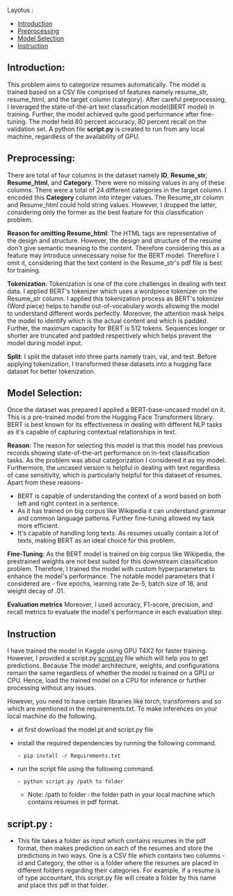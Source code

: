Layotus :
- [Introduction](#introduction)
- [Preprocessing](#preprocessing)
- [Model Selection](#model-selection)
- [Instruction](#instruction)





## Introduction: 

This problem aims to categorize resumes automatically. The model is trained based on a CSV file comprised of features namely resume_str, resume_html, and the target column (category). After careful preprocessing, I leveraged the state-of-the-art text classification model(BERT model) in training. Further, the model achieved quite good performance after fine-tuning. The model held 80 percent accuracy, 80 percent recall on the validation set. A python file **script.py** is created to run from any local machine, regardless of the availability of GPU.


## Preprocessing:

There are total of four columns in the dataset namely **ID**, **Resume_str**, **Resume_html**, and **Category**. There were no missing values in any of these columns. There were a total of 24 different categories in the target column. I encoded this **Category** column into integer values. The Resume_str column and Resume_html could hold string values. However, I dropped the latter, considering only the former as the best feature for this classification problem. 

**Reason for omitting Resume_html**: The HTML tags are representative of the design and structure. However, the design and structure of the resume don't give semantic meaning to the content. Therefore considering this as a feature may introduce unnecessary noise for the BERT model. Therefore I omit it, considering that the text content in the Resume_str's pdf file is best for training. 

**Tokenization**: Tokenization is one of the core challenges in dealing with text data. I applied BERT's tokenizer which uses a wordpiece tokenizer on the Resume_str column. I applied this tokenization process as BERT's tokenizer (Word piece) helps to handle out-of-vocabulary words allowing the model to understand different words perfectly. Moreover, the attention mask helps the model to identify which is the actual content and which is padded. Further, the maximum capacity for BERT is 512 tokens. Sequences longer or shorter are truncated and padded respectively which helps prevent the model during model input.

**Split**: I split the dataset into three parts namely train, val, and test. Before applying tokenization, I transformed these datasets into a hugging face dataset for better tokenization. 


## Model Selection: 

Once the dataset was prepared I applied a BERT-base-uncased model on it. This is a pre-trained model from the Hugging Face Transformers library. BERT is best known for its effectiveness in dealing with different NLP tasks as it's capable of capturing contextual relationships in text.

**Reason**: The reason for selecting this model is that this model has previous records showing state-of-the-art performance on in-text classification tasks. As the problem was about categorization I considered it as my model. Furthermore, the uncased version is helpful in dealing with text regardless of case sensitivity, which is particularly helpful for this dataset of resumes. Apart from these reasons- 

   - BERT is capable of understanding the context of a word based on both left and right context in a sentence.
   - As it has trained on big corpus like Wikipedia it can understand grammar and common language patterns. Further fine-tuning allowed my task more efficient.
   - It's capable of handling long texts. As resumes usually contain a lot of texts, making BERT as an ideal choice for this problem.

**Fine-Tuning**: As the BERT model is trained on big corpus like Wikipedia, the prestrained weights are not best suited for this downstream classification problem. Therefore, I trained the model with custom hyperparameters to enhance the model's
 performance. The notable model parameters that I considered are  - five epochs, learning rate 2e-5, batch size of 16, and weight decay of .01. 

 **Evaluation metrics** Moreover, I used accuracy, F1-score, precision, and recall metrics to evaluate the model's performance in each evaluation step.



 ## Instruction 

 I have trained the model in Kaggle using GPU T4X2 for faster training. However, I provided a script.py [script.py](#scriptpy-) file which will help you to get predictions. Because The model architecture, weights, and configurations remain the same regardless of whether the model is trained on a GPU or CPU. Hence, load the trained model on a CPU for inference or further processing without any issues. 

 However, you need to have certain libraries like torch, transformers and so which are mentioned in the requirements.txt. To make inferences on your local machine do the following.

   - at first download the model.pt and script.py file
     
   - install the required dependencies by running the following command.

         - pip install -r Requirements.txt

   - run the script file using the following command.

         - python script.py /path to folder

     - Note: /path to folder : the folder path in your local machine which contains resumes in pdf format.






 ## script.py : 
   - This file takes a folder as input which contains resumes in the pdf format, then makes prediction on each of the resumes and store the predictions in two ways. One is a CSV file which contains two columns - id and  Category, the other is a folder where the resumes are placed in different folders regarding their categories. For example, if a resume is of type accountant, this script.py file will create a folder by this name and place this pdf in that folder.

